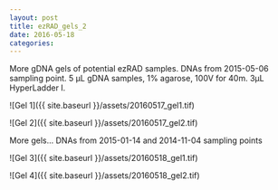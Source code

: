 ```yaml
---
layout: post
title: ezRAD_gels_2
date: 2016-05-18
categories:
---
```

More gDNA gels of potential ezRAD samples. DNAs from 2015-05-06 sampling point. 5 µL gDNA samples, 1% agarose, 100V for 40m. 3µL HyperLadder I.

![Gel 1]({{ site.baseurl }}/assets/20160517_gel1.tif)

![Gel 2]({{ site.baseurl }}/assets/20160517_gel2.tif)

More gels... DNAs from 2015-01-14 and 2014-11-04 sampling points

![Gel 3]({{ site.baseurl }}/assets/20160518_gel1.tif)

![Gel 4]({{ site.baseurl }}/assets/20160518_gel2.tif)